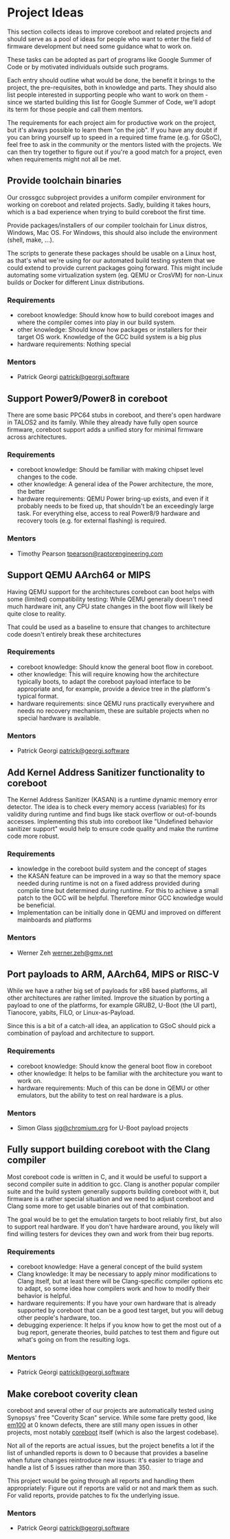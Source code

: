 # Project Ideas

This section collects ideas to improve coreboot and related projects and
should serve as a pool of ideas for people who want to enter the field
of firmware development but need some guidance what to work on.

These tasks can be adopted as part of programs like Google Summer of
Code or by motivated individuals outside such programs.

Each entry should outline what would be done, the benefit it brings
to the project, the pre-requisites, both in knowledge and parts. They
should also list people interested in supporting people who want to work
on them - since we started building this list for Google Summer of Code,
we'll adopt its term for those people and call them mentors.

The requirements for each project aim for productive work on the project,
but it's always possible to learn them "on the job". If you have any
doubt if you can bring yourself up to speed in a required time frame
(e.g. for GSoC), feel free to ask in the community or the mentors listed
with the projects. We can then try together to figure out if you're a
good match for a project, even when requirements might not all be met.

## Provide toolchain binaries
Our crossgcc subproject provides a uniform compiler environment for
working on coreboot and related projects. Sadly, building it takes hours,
which is a bad experience when trying to build coreboot the first time.

Provide packages/installers of our compiler toolchain for Linux distros,
Windows, Mac OS. For Windows, this should also include the environment
(shell, make, ...).

The scripts to generate these packages should be usable on a Linux
host, as that's what we're using for our automated build testing system
that we could extend to provide current packages going forward. This
might include automating some virtualization system (eg. QEMU or CrosVM) for
non-Linux builds or Docker for different Linux distributions.

### Requirements
* coreboot knowledge: Should know how to build coreboot images and where
  the compiler comes into play in our build system.
* other knowledge: Should know how packages or installers for their
  target OS work. Knowledge of the GCC build system is a big plus
* hardware requirements: Nothing special

### Mentors
* Patrick Georgi <patrick@georgi.software>

## Support Power9/Power8 in coreboot
There are some basic PPC64 stubs in coreboot, and there's open hardware
in TALOS2 and its family. While they already have fully open source
firmware, coreboot support adds a unified story for minimal firmware
across architectures.

### Requirements
* coreboot knowledge: Should be familiar with making chipset level
  changes to the code.
* other knowledge: A general idea of the Power architecture, the more,
  the better
* hardware requirements: QEMU Power bring-up exists, and even if it
  probably needs to be fixed up, that shouldn't be an exceedingly large
  task. For everything else, access to real Power8/9 hardware and recovery
  tools (e.g. for external flashing) is required.

### Mentors
* Timothy Pearson <tpearson@raptorengineering.com>

## Support QEMU AArch64 or MIPS
Having QEMU support for the architectures coreboot can boot helps with
some (limited) compatibility testing: While QEMU generally doesn't need
much hardware init, any CPU state changes in the boot flow will likely
be quite close to reality.

That could be used as a baseline to ensure that changes to architecture
code doesn't entirely break these architectures

### Requirements
* coreboot knowledge: Should know the general boot flow in coreboot.
* other knowledge: This will require knowing how the architecture
  typically boots, to adapt the coreboot payload interface to be
  appropriate and, for example, provide a device tree in the platform's
  typical format.
* hardware requirements: since QEMU runs practically everywhere and
  needs no recovery mechanism, these are suitable projects when no special
  hardware is available.

### Mentors
* Patrick Georgi <patrick@georgi.software>

## Add Kernel Address Sanitizer functionality to coreboot
The Kernel Address Sanitizer (KASAN) is a runtime dynamic memory error detector.
The idea is to check every memory access (variables) for its validity
during runtime and find bugs like stack overflow or out-of-bounds accesses.
Implementing this stub into coreboot like "Undefined behavior sanitizer support"
would help to ensure code quality and make the runtime code more robust.

### Requirements
* knowledge in the coreboot build system and the concept of stages
* the KASAN feature can be improved in a way so that the memory space needed
  during runtime is not on a fixed address provided during compile time but
  determined during runtime. For this to achieve a small patch to the GCC will
  be helpful. Therefore minor GCC knowledge would be beneficial.
* Implementation can be initially done in QEMU and improved on different
  mainboards and platforms

### Mentors
* Werner Zeh <werner.zeh@gmx.net>

## Port payloads to ARM, AArch64, MIPS or RISC-V
While we have a rather big set of payloads for x86 based platforms, all other
architectures are rather limited. Improve the situation by porting a payload
to one of the platforms, for example GRUB2, U-Boot (the UI part), Tianocore,
yabits, FILO, or Linux-as-Payload.

Since this is a bit of a catch-all idea, an application to GSoC should pick a
combination of payload and architecture to support.

### Requirements
* coreboot knowledge: Should know the general boot flow in coreboot
* other knowledge: It helps to be familiar with the architecture you want to
  work on.
* hardware requirements: Much of this can be done in QEMU or other emulators,
  but the ability to test on real hardware is a plus.

### Mentors
* Simon Glass <sjg@chromium.org> for U-Boot payload projects

## Fully support building coreboot with the Clang compiler
Most coreboot code is written in C, and it would be useful to support
a second compiler suite in addition to gcc. Clang is another popular
compiler suite and the build system generally supports building coreboot
with it, but firmware is a rather special situation and we need to
adjust coreboot and Clang some more to get usable binaries out of that
combination.

The goal would be to get the emulation targets to boot reliably first,
but also to support real hardware. If you don't have hardware around,
you likely will find willing testers for devices they own and work from
their bug reports.

### Requirements
* coreboot knowledge: Have a general concept of the build system
* Clang knowledge: It may be necessary to apply minor modifications to Clang
  itself, but at least there will be Clang-specific compiler options etc to
  adapt, so some idea how compilers work and how to modify their behavior is
  helpful.
* hardware requirements: If you have your own hardware that is already
  supported by coreboot that can be a good test target, but you will debug
  other people's hardware, too.
* debugging experience: It helps if you know how to get the most out of a bug
  report, generate theories, build patches to test them and figure out what's
  going on from the resulting logs.

### Mentors
* Patrick Georgi <patrick@georgi.software>

## Make coreboot coverity clean
coreboot and several other of our projects are automatically tested
using Synopsys' free "Coverity Scan" service. While some fare pretty
good, like [em100](https://scan.coverity.com/projects/em100) at 0 known
defects, there are still many open issues in other projects, most notably
[coreboot](https://scan.coverity.com/projects/coreboot) itself (which
is also the largest codebase).

Not all of the reports are actual issues, but the project benefits a
lot if the list of unhandled reports is down to 0 because that provides
a baseline when future changes reintroduce new issues: it's easier to
triage and handle a list of 5 issues rather than more than 350.

This project would be going through all reports and handling them
appropriately: Figure out if reports are valid or not and mark them
as such. For valid reports, provide patches to fix the underlying issue.

### Mentors
* Patrick Georgi <patrick@georgi.software>
